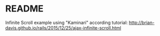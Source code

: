 # README

Infinite Scroll example using "Kaminari" according tutorial: http://brian-davis.github.io/rails/2015/12/25/ajax-infinite-scroll.html
